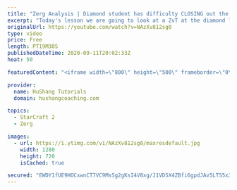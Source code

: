 ```yaml
---
title: "Zerg Analysis | Diamond student has difficulty CLOSING out the MATCH [Starcraft 2]"
excerpt: "Today's lesson we are going to look at a ZvT at the diamond level focusing on the Zerg Analysis. The zerg manages to get into a very strong position but has difficulty closing it out. Let's learn how we can approach this scenario better!  Zerg Analysis | Diamond student has difficulty CLOSING out the"
originalUrl: https://youtube.com/watch?v=NAzXv812sg0
type: video
price: Free
length: PT19M30S
publishedDateTime: 2020-09-11T20:02:33Z
heat: 50

featuredContent: "<iframe width=\"800\" height=\"500\" frameborder=\"0\" src=\"https://www.youtube.com/embed/NAzXv812sg0\" allow=\"accelerometer; autoplay; encrypted-media; gyroscope; picture-in-picture\" allowfullscreen></iframe>"

provider:
  name: HuShang Tutorials
  domain: hushangcoaching.com

topics:
  - StarCraft 2
  - Zerg

images:
  - url: https://i.ytimg.com/vi/NAzXv812sg0/maxresdefault.jpg
    width: 1280
    height: 720
    isCached: true

secured: "EWDY1fUE9HOCxwnCT7VC9MsSg2gKsI4V8xg/J1VDSX4ZBfi6gpdJAv5LTS5x3iwMUJmUeMUnKGpva8svniB/ik/runUsQ/tFJedDMrr5y4G1XQON6ZjfvZmcuPYBoPV56B8glpS0Jd0p6sbSD2VYyWgNlYFL/bLW6dUh1+mk2nJ8Vh3w7SyEY2PXwlT66KNqtUh++tiOt5UkuOuZLfLtA6uGZUecvN+6w+b7LFm58Lpfys9S2AkOGHLCoDDkZqWTYTnEPjfbB85NJBB/iMUnFaeGFBJbD1QJFT7F/azCySJvVeeJ1pMbIu2t03lJIEcLiTAKcgZN+j22itD9TZmJhyGlPhdDXtiRLYo3qZpNMSjDisaz+VeJGYucVAtuhrbou+p5TM8P2YzmE4DARb6bIdvSRNKks4/DVUjSXrw4s6Y=;JEAX1zTLDk70Hi6ZLXU9wQ=="
---
```


